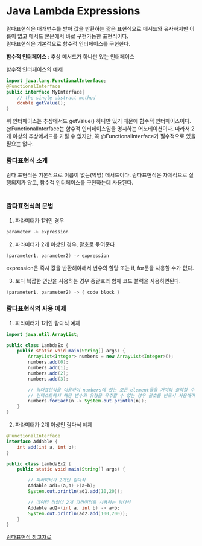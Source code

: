 # Java Lambda Expressions

람다표현식은 매개변수를 받아 값을 반환하는 짧은 표현식으로 메서드와 유사하지만 이름이 없고 메서드 본문에서 바로 구현가능한 표현식이다.<br>
람다표현식은 기본적으로 함수적 인터페이스를 구현한다.<br>

**함수적 인터페이스** : 추상 메서드가 하나만 있는 인터페이스

함수적 인터페이스의 예제
```java 
import java.lang.FunctionalInterface;
@FunctionalInterface
public interface MyInterface{
    // the single abstract method
    double getValue();
}
```

위 인터페이스는 추상메서드 getValue() 하나만 있기 때문에 함수적 인터페이스이다. @FunctionalInterface는 함수적 인터페이스임을 명시하는 어노테이션이다. 따라서 2개 이상의 추상메서드를 가질 수 없지만, 꼭 @FunctionalInterface가 필수적으로 있을 필요는 없다.<br>

### 람다표현식 소개

람다 표현식은 기본적으로 이름이 없는(익명) 메서드이다. 람다표현식은 자체적으로 실행되지가 않고, 함수적 인터페이스를 구현하는데 사용된다.
<br><br>

### 람다표현식의 문법

1. 파라미터가 1개인 경우
```java
parameter -> expression
```
2. 파라미터가 2개 이상인 경우, 괄호로 묶어준다
```java
(parameter1, parameter2) -> expression
```
expression은 즉시 값을 반환해야해서 변수의 할당 또는 if, for문을 사용할 수가 없다.

3. 보다 복잡한 연산을 사용하는 경우 중괄호와 함께 코드 블럭을 사용하면된다.
```java
(parameter1, parameter2) -> { code block }
```
### 람다표현식의 사용 예제

1. 파라미터가 1개인 람다식 예제
```java
import java.util.ArrayList;

public class LambdaEx {
    public static void main(String[] args) {
        ArrayList<Integer> numbers = new ArrayList<Integer>();
        numbers.add(0);
        numbers.add(1);
        numbers.add(2);
        numbers.add(3);

        // 람다표현식을 이용하여 numbers에 있는 모든 element들을 가져와 출력할 수 있다.
        // 컨텍스트에서 해당 변수의 유형을 유추할 수 있는 경우 괄호를 반드시 사용해야 하는 것은 아니다.
        numbers.forEach(n -> System.out.println(n));
    }
}

```

2. 파라미터가 2개 이상인 람다식 예제
```java
@FunctionalInterface
interface Addable {
    int add(int a, int b);
}

public class LambdaEx2 {
    public static void main(String[] args) {

        // 파라미터가 2개인 람다식
        Addable ad1=(a,b)->(a+b);
        System.out.println(ad1.add(10,20));

        // 데이터 타입이 2개 파라미터를 사용하는 람다식
        Addable ad2=(int a, int b) -> a+b;
        System.out.println(ad2.add(100,200));
    }
}
```

[람다표현식 참고자료](https://www.programiz.com/java-programming/lambda-expression)


